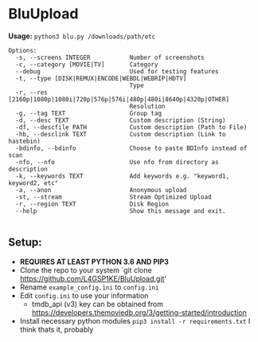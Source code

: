 # BluUpload 


**Usage:** `python3 blu.py /downloads/path/etc`

```
Options:
  -s, --screens INTEGER           Number of screenshots
  -c, --category [MOVIE|TV]       Category
  --debug                         Used for testing features
  -t, --type [DISK|REMUX|ENCODE|WEBDL|WEBRIP|HDTV]
                                  Type
  -r, --res [2160p|1080p|1080i|720p|576p|576i|480p|480i|8640p|4320p|OTHER]
                                  Resolution
  -g, --tag TEXT                  Group tag
  -d, --desc TEXT                 Custom description (String)
  -df, --descfile PATH            Custom description (Path to File)
  -hb, --desclink TEXT            Custom description (Link to hastebin)
  -bdinfo, --bdinfo               Choose to paste BDInfo instead of scan
  -nfo, --nfo                     Use nfo from directory as description
  -k, --keywords TEXT             Add keywords e.g. "keyword1, keyword2, etc"
  -a, --anon                      Anonymous upload
  -st, --stream                   Stream Optimized Upload
  -r, --region TEXT               Disk Region
  --help                          Show this message and exit.
  
  ````
  
  
  ## Setup:
   - **REQUIRES AT LEAST PYTHON 3.6 AND PIP3**
   - Clone the repo to your system `git clone https://github.com/L4GSP1KE/BluUpload.git'
   - Rename `example_config.ini` to `config.ini`
   - Edit `config.ini` to use your information
      - tmdb_api (v3) key can be obtained from https://developers.themoviedb.org/3/getting-started/introduction
   - Install necessary python modules `pip3 install -r requirements.txt`
   I think thats it, probably

   
